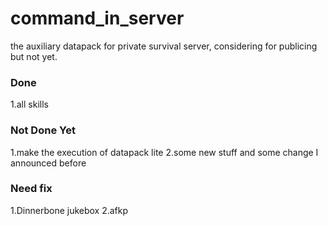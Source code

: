 # command_in_server
the auxiliary datapack for private survival server, considering for publicing but not yet.

### Done
1.all skills

### Not Done Yet
1.make the execution of datapack lite
2.some new stuff and some change I announced before

### Need fix
1.Dinnerbone jukebox
2.afkp

